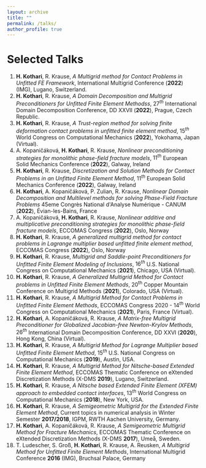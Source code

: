 ```yaml
---
layout: archive
title: ""
permalink: /talks/
author_profile: true
---
```

# Selected Talks
1. __H. Kothari__, R. Krause, *A Multigrid method for Contact Problems in Unfitted FE Framework*, International Multigrid Conference (**2022**) (IMG), Lugano, Switzerland.
1. __H. Kothari__, R. Krause, *A Domain Decomposition and Multigrid Preconditioners for Unfitted Finite Element Methodss*, $27^{th}$ International Domain Decomposition Conference, DD XXVII (**2022**), Prague, Czech Republic.
1. __H. Kothari__, R. Krause, *A Trust-region method for solving finite deformation contact problems in unfitted finite element method*, ${15}^{th}$ World Congress on Computational Mechanics (**2022**), Yokohama, Japan (Virtual).
1. A. Kopaničáková, __H. Kothari__, R. Krause, *Nonlinear preconditioning strategies for monolithic phase-field fracture models*, $11^{th}$ European Solid Mechanics Conference (**2022**), Galway, Ireland
1. __H. Kothari__, R. Krause, *Discretization and Solution Methods for Contact Problems in an Unfitted Finite Element Method*, $11^{th}$ European Solid Mechanics Conference (**2022**), Galway, Ireland
1. __H. Kothari__, A. Kopaničáková, P. Zulian, R. Krause, *Nonlinear Domain Decomposition and Multilevel methods for solving Phase-Field Fracture Problems* 45eme Congrès National d'Analyse Numérique - CANUM (**2022**), Évian-les-Bains, France
1. A. Kopaničáková, __H. Kothari__, R. Krause, *Nonlinear additive and multiplicative preconditioning strategies for monolithic phase-field fracture models*, ECCOMAS Congress (**2022**), Oslo, Norway
1. __H. Kothari__, R. Krause, *A generalized multigrid method for contact problems in Lagrange multiplier based unfitted finite element method*, ECCOMAS Congress (**2022**), Oslo, Norway
1. __H. Kothari__, R. Krause, *Multigrid and Saddle-point Preconditioners for Unfitted Finite Element Modeling of Inclusions*, ${16}^{th}$ U.S. National Congress on Computational Mechanics (**2021**), Chicago, USA (Virtual).
1. __H. Kothari__, R. Krause, *A Generalized Multigrid Method for Contact problems in Unfitted Finite Element Methods*, $20^{\mathrm{th}}$ Copper Mountain Conference on Multigrid Methods (**2021**), Colorado, USA (Virtual).
1. __H. Kothari__, R. Krause, *A Multigrid Method for Contact Problems in Unfitted Finite Element Methods*, ECCOMAS Congress 2020 - $14^{th}$ World Congress on Computational Mechanics (**2021**), Paris, France (Virtual).
1. __H. Kothari__, A. Kopaničáková, R. Krause, *A Matrix-free Multigrid Preconditioner for Globalized Jacobian-free Newton-Krylov Methods*, $26^{th}$ International Domain Decomposition Conference, DD XXVI (**2020**), Hong Kong, China (Virtual).
1. __H. Kothari__, R. Krause, *A Multigrid Method for Lagrange Multiplier based Unfitted Finite Element Method*, $15^{th}$ U.S. National Congress on Computational Mechanics (**2019**), Austin, USA.
1. __H. Kothari__, R. Krause, *A Multigrid Method for Nitsche-based Extended Finite Element Method*, ECCOMAS Thematic Conference on eXtended Discretization Methods (X-DMS **2019**), Lugano, Switzerland.
1. __H. Kothari__, R. Krause, *A Nitsche based Extended Finite Element (XFEM) approach to embedded contact interfaces*, $13^{th}$ World Congress on Computational Mechanics (**2018**), New York, USA.
1. __H. Kothari__, R. Krause, *A Semigeometric Multigrid for the Extended Finite Element Method*, Current topics in numerical analysis in Winter Semester **2017/2018**, IGPM, RWTH Aachen University, Germany.
1. __H. Kothari__, A. Kopaničáková, R. Krause, *A Semigeometric Multigrid Method for Fracture Mechanics*, ECCOMAS Thematic Conference on eXtended Discretization Methods (X-DMS **2017**), Umeå, Sweden.
1. T. Ludescher, S. Groß, __H. Kothari__, R. Krause, A. Reusken, *A Multigrid Method for Unfitted Finite Element Methods*, International Multigrid Conference **2016** (IMG), Bruchsal Palace, Germany
